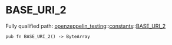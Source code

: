 # BASE_URI_2

Fully qualified path: [openzeppelin_testing](./openzeppelin_testing.md)::[constants](./openzeppelin_testing-constants.md)::[BASE_URI_2](./openzeppelin_testing-constants-BASE_URI_2.md)

<pre><code class="language-cairo">pub fn BASE_URI_2() -&gt; ByteArray</code></pre>

